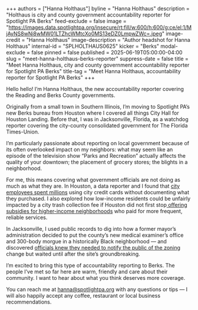 +++
authors = ["Hanna Holthaus"]
byline = "Hanna Holthaus"
description = "Holthaus is city and county government accountability reporter for Spotlight PA Berks"
feed-exclude = false
image = "https://images.data.spotlightpa.org/insecure/rt:fill/w:600/h:600/g:ce/el:1/MjAyNS8wNi8wMW01LTZhcWMtcXo0MS13eDZ0LmpwZWc=.jpeg"
image-credit = "Hanna Holthaus"
image-description = "Author headshot for Hanna Holthaus"
internal-id = "SPLHOLTHAUS0625"
kicker = "Berks"
modal-exclude = false
pinned = false
published = 2025-06-19T05:00:00-04:00
slug = "meet-hanna-holthaus-berks-reporter"
suppress-date = false
title = "Meet Hanna Holthaus, city and county government accountability reporter for Spotlight PA Berks"
title-tag = "Meet Hanna Holthaus, accountability reporter for Spotlight PA Berks"
+++

Hello hello! I’m Hanna Holthaus, the new accountability reporter covering the Reading and Berks County governments.

Originally from a small town in Southern Illinois, I’m moving to Spotlight PA’s new Berks bureau from Houston where I covered all things City Hall for Houston Landing. Before that, I was in Jacksonville, Florida, as a watchdog reporter covering the city-county consolidated government for The Florida Times-Union.

I’m particularly passionate about reporting on local government because of its often overlooked impact on my neighbors: what may seem like an episode of the television show “Parks and Recreation” actually affects the quality of your downtown; the placement of grocery stores; the blights in a neighborhood.

For me, this means covering what government officials are not doing as much as what they are. In Houston, a data reporter and I found that <a href="https://houstonlanding.org/houston-employees-spent-millions-via-credit-cards-but-its-hard-to-tell-what-they-bought/">city employees spent millions</a> using city credit cards without documenting what they purchased. I also explored how low-income residents could be unfairly impacted by a city trash collection fee if Houston did not first stop<a href="https://houstonlanding.org/houston-gives-millions-for-hoa-trash-collection-what-happens-if-it-imposes-a-garbage-fee/"> offering subsidies for higher-income neighborhoods</a> who paid for more frequent, reliable services.

In Jacksonville, I used public records to dig into how a former mayor’s administration decided to put the county’s new medical examiner’s office and 300-body morgue in a historically Black neighborhood — and discovered <a href="https://www.jacksonville.com/story/news/2024/08/16/jacksonville-brentwood-medical-examiner-office-lawsuit-metro-gardens/74337541007/">officials knew they needed to notify the public of the zoning </a>change but waited until after the site’s groundbreaking.

I’m excited to bring this type of accountability reporting to Berks. The people I’ve met so far here are warm, friendly and care about their community. I want to hear about what you think deserves more coverage.

You can reach me at <a href="mailto:hanna@spotlightpa.org">hanna@spotlightpa.org</a> with any questions or tips — I will also happily accept any coffee, restaurant or local business recommendations.

